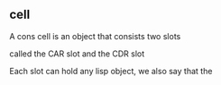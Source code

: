 ## cell

A cons cell is an object that consists two slots

called the CAR slot and the CDR slot

Each slot can hold any lisp object, we also say that the 